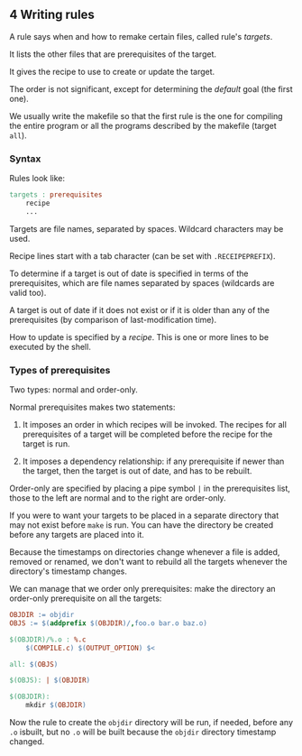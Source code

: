 ## 4 Writing rules

A rule says when and how to remake certain files, called rule's _targets_.

It lists the other files that are prerequisites of the target.

It gives the recipe to use to create or update the target.

The order is not significant, except for determining the _default_ goal (the first one).

We usually write the makefile so that the first rule is the one for compiling the entire program or all the programs described by the makefile (target `all`).

### Syntax

Rules look like:

```makefile
targets : prerequisites
    recipe
    ...
```

Targets are file names, separated by spaces. Wildcard characters may be used.

Recipe lines start with a tab character (can be set with `.RECEIPEPREFIX`).

To determine if a target is out of date is specified in terms of the prerequisites, which are file names separated by spaces (wildcards are valid too).

A target is out of date if it does not exist or if it is older than any of the prerequisites (by comparison of last-modification time).

How to update is specified by a _recipe_. This is one or more lines to be executed by the shell.

### Types of prerequisites

Two types: normal and order-only.

Normal prerequisites makes two statements:

1. It imposes an order in which recipes will be invoked. The recipes for all prerequisites of a target will be completed before the recipe for the target is run.

2. It imposes a dependency relationship: if any prerequisite if newer than the target, then the target is out of date, and has to be rebuilt.

Order-only are specified by placing a pipe symbol `|` in the prerequisites list, those to the left are normal and to the right are order-only.

If you were to want your targets to be placed in a separate directory that may not exist before `make` is run. You can have the directory be created before any targets are placed into it.

Because the timestamps on directories change whenever a file is added, removed or renamed, we don't want to rebuild all the targets whenever the directory's timestamp changes.

We can manage that we order only prerequisites: make the directory an order-only prerequisite on all the targets:

```makefile
OBJDIR := objdir
OBJS := $(addprefix $(OBJDIR)/,foo.o bar.o baz.o)

$(OBJDIR)/%.o : %.c
    $(COMPILE.c) $(OUTPUT_OPTION) $<

all: $(OBJS)

$(OBJS): | $(OBJDIR)

$(OBJDIR):
    mkdir $(OBJDIR)
```

Now the rule to create the `objdir` directory will be run, if needed, before any `.o` isbuilt, but no `.o` will be built because the `objdir` directory timestamp changed.



